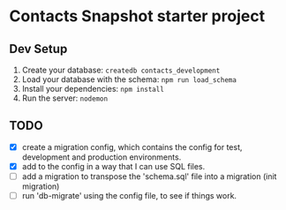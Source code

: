# Contacts Snapshot starter project

## Dev Setup

1. Create your database: `createdb contacts_development`
1. Load your database with the schema: `npm run load_schema`
1. Install your dependencies: `npm install`
1. Run the server: `nodemon`

## TODO
- [X] create a migration config, which contains the config for test, development and production environments.
- [X] add to the config in a way that I can use SQL files.
- [ ] add a migration to transpose the 'schema.sql' file into a migration (init migration)
- [ ] run 'db-migrate' using the config file, to see if things work.
